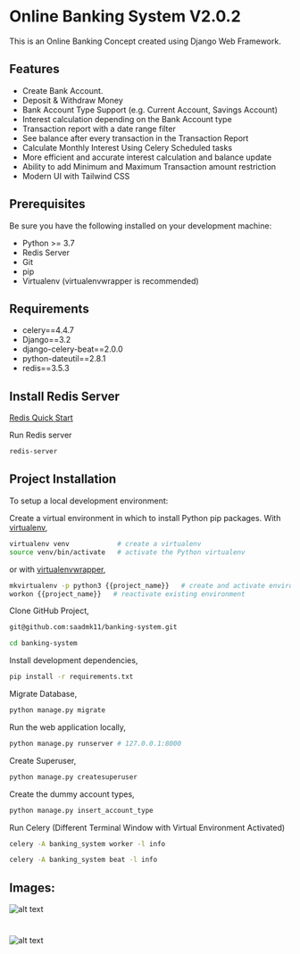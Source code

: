 # Online Banking System V2.0.2

This is an Online Banking Concept created using Django Web Framework.


## Features

* Create Bank Account.
* Deposit & Withdraw Money
* Bank Account Type Support (e.g. Current Account, Savings Account)
* Interest calculation depending on the Bank Account type
* Transaction report with a date range filter 
* See balance after every transaction in the Transaction Report
* Calculate Monthly Interest Using Celery Scheduled tasks
* More efficient and accurate interest calculation and balance update
* Ability to add Minimum and Maximum Transaction amount restriction
* Modern UI with Tailwind CSS


## Prerequisites

Be sure you have the following installed on your development machine:

+ Python >= 3.7
+ Redis Server
+ Git
+ pip
+ Virtualenv (virtualenvwrapper is recommended)

## Requirements

+ celery==4.4.7
+ Django==3.2
+ django-celery-beat==2.0.0
+ python-dateutil==2.8.1
+ redis==3.5.3

## Install Redis Server

[Redis Quick Start](https://redis.io/topics/quickstart)

Run Redis server
```bash
redis-server
```

## Project Installation

To setup a local development environment:

Create a virtual environment in which to install Python pip packages. With [virtualenv](https://pypi.python.org/pypi/virtualenv),
```bash
virtualenv venv            # create a virtualenv
source venv/bin/activate   # activate the Python virtualenv 
```

or with [virtualenvwrapper](http://virtualenvwrapper.readthedocs.org/en/latest/),
```bash
mkvirtualenv -p python3 {{project_name}}   # create and activate environment
workon {{project_name}}   # reactivate existing environment
```

Clone GitHub Project,
```bash
git@github.com:saadmk11/banking-system.git

cd banking-system
```

Install development dependencies,
```bash
pip install -r requirements.txt
```

Migrate Database,
```bash
python manage.py migrate
```

Run the web application locally,
```bash
python manage.py runserver # 127.0.0.1:8000
```

Create Superuser,
```bash
python manage.py createsuperuser
```

Create the dummy account types,
```bash
python manage.py insert_account_type
```

Run Celery
(Different Terminal Window with Virtual Environment Activated)
```bash
celery -A banking_system worker -l info

celery -A banking_system beat -l info
```

## Images:
![alt text](https://i.imgur.com/FvgmEJL.png)
#
![alt text](https://i.imgur.com/aWzj44Y.png)
